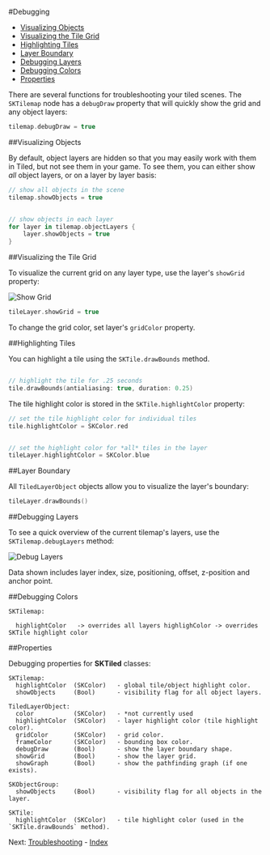 #Debugging

- [Visualizing Objects](#visualizing-objects)
- [Visualizing the Tile Grid](#visualizing-the-tile-grid)
- [Highlighting Tiles](#highlighting-tiles)
- [Layer Boundary](#layer-boundary)
- [Debugging Layers](#debugging-layers)
- [Debugging Colors](#debugging-colors)
- [Properties](#properties)


There are several functions for troubleshooting your tiled scenes. The `SKTilemap` node has a `debugDraw` property that will quickly show the grid and any object layers:

```swift
tilemap.debugDraw = true
```

##Visualizing Objects

By default, object layers are hidden so that you may easily work with them in Tiled, but not see them in your game. To see them, you can either show *all* object layers, or on a layer by layer basis:


```swift
// show all objects in the scene
tilemap.showObjects = true


// show objects in each layer
for layer in tilemap.objectLayers {
    layer.showObjects = true
}
```

##Visualizing the Tile Grid

To visualize the current grid on any layer type, use the layer's `showGrid` property:


![Show Grid](https://raw.githubusercontent.com/mfessenden/SKTiled/master/docs/Images/showGrid.gif)


```swift
tileLayer.showGrid = true
```

To change the grid color, set layer's `gridColor` property.



##Highlighting Tiles

You can highlight a tile using the `SKTile.drawBounds` method. 

```swift

// highlight the tile for .25 seconds
tile.drawBounds(antialiasing: true, duration: 0.25)
```

The tile highlight color is stored in the `SKTile.highlightColor` property:

```swift
// set the tile highlight color for individual tiles
tile.highlightColor = SKColor.red


// set the highlight color for *all* tiles in the layer 
tileLayer.highlightColor = SKColor.blue
```

##Layer Boundary

All `TiledLayerObject` objects allow you to visualize the layer's boundary: 

```swift
tileLayer.drawBounds()
```

##Debugging Layers

To see a quick overview of the current tilemap's layers, use the `SKTilemap.debugLayers` method: 

![Debug Layers](https://raw.githubusercontent.com/mfessenden/SKTiled/master/docs/Images/debugLayers.png)

Data shown includes layer index, size, positioning, offset, z-position and anchor point.


##Debugging Colors

    SKTilemap:

      highlightColor   -> overrides all layers highlighColor -> overrides SKTile highlight color

##Properties


Debugging properties for **SKTiled** classes:

    SKTilemap:
      highlightColor  (SKColor)   - global tile/object highlight color.
      showObjects     (Bool)      - visibility flag for all object layers.  
      
    TiledLayerObject:
      color           (SKColor)   - *not currently used
      highlightColor  (SKColor)   - layer highlight color (tile highlight color). 
      gridColor       (SKColor)   - grid color.
      frameColor      (SKColor)   - bounding box color.
      debugDraw       (Bool)      - show the layer boundary shape.
      showGrid        (Bool)      - show the layer grid.  
      showGraph       (Bool)      - show the pathfinding graph (if one exists).
    
    SKObjectGroup:
      showObjects     (Bool)      - visibility flag for all objects in the layer.
    
    SKTile:
      highlightColor  (SKColor)   - tile highlight color (used in the `SKTile.drawBounds` method).


Next: [Troubleshooting](troubleshooting.html) - [Index](Tutorial.html)
